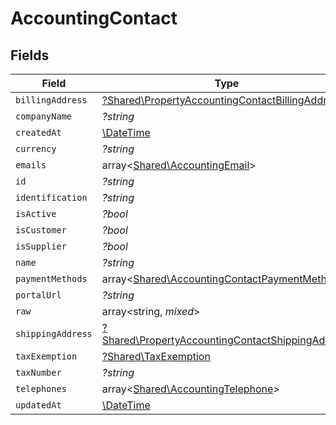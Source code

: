 # AccountingContact


## Fields

| Field                                                                                                               | Type                                                                                                                | Required                                                                                                            | Description                                                                                                         |
| ------------------------------------------------------------------------------------------------------------------- | ------------------------------------------------------------------------------------------------------------------- | ------------------------------------------------------------------------------------------------------------------- | ------------------------------------------------------------------------------------------------------------------- |
| `billingAddress`                                                                                                    | [?Shared\PropertyAccountingContactBillingAddress](../../Models/Shared/PropertyAccountingContactBillingAddress.md)   | :heavy_minus_sign:                                                                                                  | N/A                                                                                                                 |
| `companyName`                                                                                                       | *?string*                                                                                                           | :heavy_minus_sign:                                                                                                  | N/A                                                                                                                 |
| `createdAt`                                                                                                         | [\DateTime](https://www.php.net/manual/en/class.datetime.php)                                                       | :heavy_minus_sign:                                                                                                  | N/A                                                                                                                 |
| `currency`                                                                                                          | *?string*                                                                                                           | :heavy_minus_sign:                                                                                                  | N/A                                                                                                                 |
| `emails`                                                                                                            | array<[Shared\AccountingEmail](../../Models/Shared/AccountingEmail.md)>                                             | :heavy_minus_sign:                                                                                                  | N/A                                                                                                                 |
| `id`                                                                                                                | *?string*                                                                                                           | :heavy_minus_sign:                                                                                                  | N/A                                                                                                                 |
| `identification`                                                                                                    | *?string*                                                                                                           | :heavy_minus_sign:                                                                                                  | N/A                                                                                                                 |
| `isActive`                                                                                                          | *?bool*                                                                                                             | :heavy_minus_sign:                                                                                                  | N/A                                                                                                                 |
| `isCustomer`                                                                                                        | *?bool*                                                                                                             | :heavy_minus_sign:                                                                                                  | N/A                                                                                                                 |
| `isSupplier`                                                                                                        | *?bool*                                                                                                             | :heavy_minus_sign:                                                                                                  | N/A                                                                                                                 |
| `name`                                                                                                              | *?string*                                                                                                           | :heavy_minus_sign:                                                                                                  | N/A                                                                                                                 |
| `paymentMethods`                                                                                                    | array<[Shared\AccountingContactPaymentMethod](../../Models/Shared/AccountingContactPaymentMethod.md)>               | :heavy_minus_sign:                                                                                                  | N/A                                                                                                                 |
| `portalUrl`                                                                                                         | *?string*                                                                                                           | :heavy_minus_sign:                                                                                                  | N/A                                                                                                                 |
| `raw`                                                                                                               | array<string, *mixed*>                                                                                              | :heavy_minus_sign:                                                                                                  | N/A                                                                                                                 |
| `shippingAddress`                                                                                                   | [?Shared\PropertyAccountingContactShippingAddress](../../Models/Shared/PropertyAccountingContactShippingAddress.md) | :heavy_minus_sign:                                                                                                  | N/A                                                                                                                 |
| `taxExemption`                                                                                                      | [?Shared\TaxExemption](../../Models/Shared/TaxExemption.md)                                                         | :heavy_minus_sign:                                                                                                  | N/A                                                                                                                 |
| `taxNumber`                                                                                                         | *?string*                                                                                                           | :heavy_minus_sign:                                                                                                  | N/A                                                                                                                 |
| `telephones`                                                                                                        | array<[Shared\AccountingTelephone](../../Models/Shared/AccountingTelephone.md)>                                     | :heavy_minus_sign:                                                                                                  | N/A                                                                                                                 |
| `updatedAt`                                                                                                         | [\DateTime](https://www.php.net/manual/en/class.datetime.php)                                                       | :heavy_minus_sign:                                                                                                  | N/A                                                                                                                 |